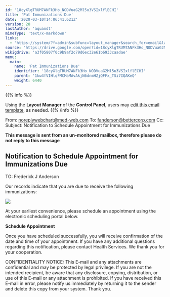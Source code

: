 ```yaml
---
id: '18cyXlgTRUM7ANFk3Ho_NODVuaG2Ml5u3VSIxlflECHI'
title: 'Pat Immunizations Due'
date: '2020-03-10T14:06:41.621Z'
version: 28
lastAuthor: 'aquandt'
mimeType: 'text/x-markdown'
links:
  - 'https://system/?f=admin&subfunc=layout_manager&search_for=email&layout_search=Go&lv_layout_manager_limit=0&opp=edit&doc_type=EIMMUN&old_module=Email&old_name=Pat+Immunizations+Due&active=0'
source: 'https://drive.google.com/open?id=18cyXlgTRUM7ANFk3Ho_NODVuaG2Ml5u3VSIxlflECHI'
wikigdrive: 'a3f05807f0c9b9af2c79d6ec32e61b6933caadae'
menu:
  main:
    name: 'Pat Immunizations Due'
    identifier: '18cyXlgTRUM7ANFk3Ho_NODVuaG2Ml5u3VSIxlflECHI'
    parent: '1kw4fVIHlqFMCMaMAvAkjN6dnmHZjQFFx_TSi7IQAKeQ'
    weight: 6440
---
```





{{% info %}}

Using the **Layout Manager** of the **Control Panel**, users may [edit this email template](https://system/?f=admin&subfunc=layout_manager&search_for=email&layout_search=Go&lv_layout_manager_limit=0&opp=edit&doc_type=EIMMUN&old_module=Email&old_name=Pat+Immunizations+Due&active=0), as needed.
{{% /info %}}



From: noreplywebchart@med-web.com
To: fanderson@bettercorp.com
Cc:
Subject: Notification to Schedule Appointment for Immunizations Due

****This message is sent from an un-monitored mailbox, therefore please do not reply to this message****
  
## **Notification to Schedule Appointment for Immunizations Due**  


TO: Frederick J Anderson

Our records indicate that you are due to receive the following immunizations:

  
![](../pat-immunizations-due.assets/100002010000027C0000004A8DE9B4ADC5685605.png)  


At your earliest convenience, please schedule an appointment using the electronic scheduling portal below.

**Schedule Appointment**

Once you have scheduled successfully, you will receive confirmation of the date and time of your appointment.
If you have any additional questions regarding this notification, please contact Health Services.
We thank you for your cooperation.


CONFIDENTIALITY NOTICE: This E-mail and any attachments are confidential and may be protected by legal privilege. If you are not the intended recipient, be aware that any disclosure, copying, distribution, or use of this E-mail or any attachment is prohibited. If you have received this E-mail in error, please notify us immediately by returning it to the sender and delete this copy from your system. Thank you.

